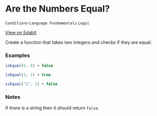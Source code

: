 # Are the Numbers Equal?

`Conditions` `Language Fundamentals` `Logic`

[View on Edabit](https://edabit.com/challenge/Tbvjwh5GKRbxd3vyD)

Create a function that takes two integers and checks if they are equal.

### Examples

```js
isEqual(5, 6) ➞ false

isEqual(1, 1) ➞ true

isEqual("1", 1) ➞ false
```

### Notes

If there is a string then it should return `false`.
